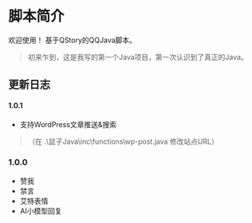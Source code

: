 # 脚本简介
欢迎使用！ 基于QStory的QQJava脚本。

> 初来乍到，这是我写的第一个Java项目，第一次认识到了真正的Java。

## 更新日志
#### 1.0.1
- 支持WordPress文章推送&搜索
>（在 .\鼠子Java\inc\functions\wp-post.java 修改站点URL）

### 1.0.0
 - 赞我
 - 禁言
 - 艾特表情
 - AI小模型回复
